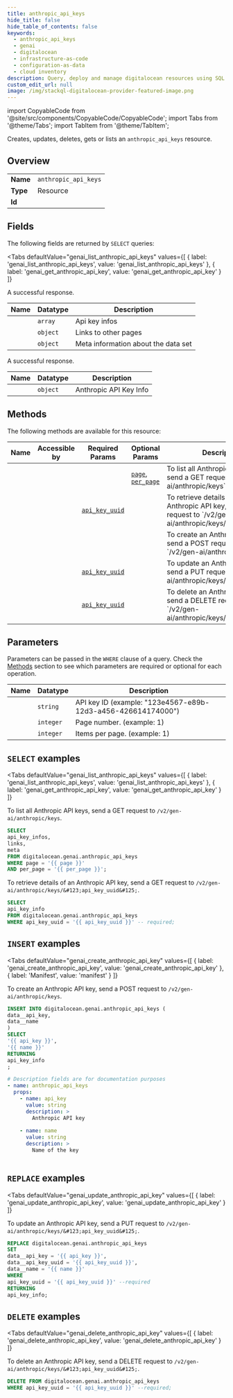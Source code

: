 ```yaml
--- 
title: anthropic_api_keys
hide_title: false
hide_table_of_contents: false
keywords:
  - anthropic_api_keys
  - genai
  - digitalocean
  - infrastructure-as-code
  - configuration-as-data
  - cloud inventory
description: Query, deploy and manage digitalocean resources using SQL
custom_edit_url: null
image: /img/stackql-digitalocean-provider-featured-image.png
---
```


import CopyableCode from '@site/src/components/CopyableCode/CopyableCode';
import Tabs from '@theme/Tabs';
import TabItem from '@theme/TabItem';

Creates, updates, deletes, gets or lists an <code>anthropic_api_keys</code> resource.

## Overview
<table><tbody>
<tr><td><b>Name</b></td><td><code>anthropic_api_keys</code></td></tr>
<tr><td><b>Type</b></td><td>Resource</td></tr>
<tr><td><b>Id</b></td><td><CopyableCode code="digitalocean.genai.anthropic_api_keys" /></td></tr>
</tbody></table>

## Fields

The following fields are returned by `SELECT` queries:

<Tabs
    defaultValue="genai_list_anthropic_api_keys"
    values={[
        { label: 'genai_list_anthropic_api_keys', value: 'genai_list_anthropic_api_keys' },
        { label: 'genai_get_anthropic_api_key', value: 'genai_get_anthropic_api_key' }
    ]}
>
<TabItem value="genai_list_anthropic_api_keys">

A successful response.

<table>
<thead>
    <tr>
    <th>Name</th>
    <th>Datatype</th>
    <th>Description</th>
    </tr>
</thead>
<tbody>
<tr>
    <td><CopyableCode code="api_key_infos" /></td>
    <td><code>array</code></td>
    <td>Api key infos</td>
</tr>
<tr>
    <td><CopyableCode code="links" /></td>
    <td><code>object</code></td>
    <td>Links to other pages</td>
</tr>
<tr>
    <td><CopyableCode code="meta" /></td>
    <td><code>object</code></td>
    <td>Meta information about the data set</td>
</tr>
</tbody>
</table>
</TabItem>
<TabItem value="genai_get_anthropic_api_key">

A successful response.

<table>
<thead>
    <tr>
    <th>Name</th>
    <th>Datatype</th>
    <th>Description</th>
    </tr>
</thead>
<tbody>
<tr>
    <td><CopyableCode code="api_key_info" /></td>
    <td><code>object</code></td>
    <td>Anthropic API Key Info</td>
</tr>
</tbody>
</table>
</TabItem>
</Tabs>

## Methods

The following methods are available for this resource:

<table>
<thead>
    <tr>
    <th>Name</th>
    <th>Accessible by</th>
    <th>Required Params</th>
    <th>Optional Params</th>
    <th>Description</th>
    </tr>
</thead>
<tbody>
<tr>
    <td><a href="#genai_list_anthropic_api_keys"><CopyableCode code="genai_list_anthropic_api_keys" /></a></td>
    <td><CopyableCode code="select" /></td>
    <td></td>
    <td><a href="#parameter-page"><code>page</code></a>, <a href="#parameter-per_page"><code>per_page</code></a></td>
    <td>To list all Anthropic API keys, send a GET request to `/v2/gen-ai/anthropic/keys`.</td>
</tr>
<tr>
    <td><a href="#genai_get_anthropic_api_key"><CopyableCode code="genai_get_anthropic_api_key" /></a></td>
    <td><CopyableCode code="select" /></td>
    <td><a href="#parameter-api_key_uuid"><code>api_key_uuid</code></a></td>
    <td></td>
    <td>To retrieve details of an Anthropic API key, send a GET request to `/v2/gen-ai/anthropic/keys/&#123;api_key_uuid&#125;`.</td>
</tr>
<tr>
    <td><a href="#genai_create_anthropic_api_key"><CopyableCode code="genai_create_anthropic_api_key" /></a></td>
    <td><CopyableCode code="insert" /></td>
    <td></td>
    <td></td>
    <td>To create an Anthropic API key, send a POST request to `/v2/gen-ai/anthropic/keys`.</td>
</tr>
<tr>
    <td><a href="#genai_update_anthropic_api_key"><CopyableCode code="genai_update_anthropic_api_key" /></a></td>
    <td><CopyableCode code="replace" /></td>
    <td><a href="#parameter-api_key_uuid"><code>api_key_uuid</code></a></td>
    <td></td>
    <td>To update an Anthropic API key, send a PUT request to `/v2/gen-ai/anthropic/keys/&#123;api_key_uuid&#125;`.</td>
</tr>
<tr>
    <td><a href="#genai_delete_anthropic_api_key"><CopyableCode code="genai_delete_anthropic_api_key" /></a></td>
    <td><CopyableCode code="delete" /></td>
    <td><a href="#parameter-api_key_uuid"><code>api_key_uuid</code></a></td>
    <td></td>
    <td>To delete an Anthropic API key, send a DELETE request to `/v2/gen-ai/anthropic/keys/&#123;api_key_uuid&#125;`.</td>
</tr>
</tbody>
</table>

## Parameters

Parameters can be passed in the `WHERE` clause of a query. Check the [Methods](#methods) section to see which parameters are required or optional for each operation.

<table>
<thead>
    <tr>
    <th>Name</th>
    <th>Datatype</th>
    <th>Description</th>
    </tr>
</thead>
<tbody>
<tr id="parameter-api_key_uuid">
    <td><CopyableCode code="api_key_uuid" /></td>
    <td><code>string</code></td>
    <td>API key ID (example: "123e4567-e89b-12d3-a456-426614174000")</td>
</tr>
<tr id="parameter-page">
    <td><CopyableCode code="page" /></td>
    <td><code>integer</code></td>
    <td>Page number. (example: 1)</td>
</tr>
<tr id="parameter-per_page">
    <td><CopyableCode code="per_page" /></td>
    <td><code>integer</code></td>
    <td>Items per page. (example: 1)</td>
</tr>
</tbody>
</table>

## `SELECT` examples

<Tabs
    defaultValue="genai_list_anthropic_api_keys"
    values={[
        { label: 'genai_list_anthropic_api_keys', value: 'genai_list_anthropic_api_keys' },
        { label: 'genai_get_anthropic_api_key', value: 'genai_get_anthropic_api_key' }
    ]}
>
<TabItem value="genai_list_anthropic_api_keys">

To list all Anthropic API keys, send a GET request to `/v2/gen-ai/anthropic/keys`.

```sql
SELECT
api_key_infos,
links,
meta
FROM digitalocean.genai.anthropic_api_keys
WHERE page = '{{ page }}'
AND per_page = '{{ per_page }}';
```
</TabItem>
<TabItem value="genai_get_anthropic_api_key">

To retrieve details of an Anthropic API key, send a GET request to `/v2/gen-ai/anthropic/keys/&#123;api_key_uuid&#125;`.

```sql
SELECT
api_key_info
FROM digitalocean.genai.anthropic_api_keys
WHERE api_key_uuid = '{{ api_key_uuid }}' -- required;
```
</TabItem>
</Tabs>


## `INSERT` examples

<Tabs
    defaultValue="genai_create_anthropic_api_key"
    values={[
        { label: 'genai_create_anthropic_api_key', value: 'genai_create_anthropic_api_key' },
        { label: 'Manifest', value: 'manifest' }
    ]}
>
<TabItem value="genai_create_anthropic_api_key">

To create an Anthropic API key, send a POST request to `/v2/gen-ai/anthropic/keys`.

```sql
INSERT INTO digitalocean.genai.anthropic_api_keys (
data__api_key,
data__name
)
SELECT 
'{{ api_key }}',
'{{ name }}'
RETURNING
api_key_info
;
```
</TabItem>
<TabItem value="manifest">

```yaml
# Description fields are for documentation purposes
- name: anthropic_api_keys
  props:
    - name: api_key
      value: string
      description: >
        Anthropic API key
        
    - name: name
      value: string
      description: >
        Name of the key
        
```
</TabItem>
</Tabs>


## `REPLACE` examples

<Tabs
    defaultValue="genai_update_anthropic_api_key"
    values={[
        { label: 'genai_update_anthropic_api_key', value: 'genai_update_anthropic_api_key' }
    ]}
>
<TabItem value="genai_update_anthropic_api_key">

To update an Anthropic API key, send a PUT request to `/v2/gen-ai/anthropic/keys/&#123;api_key_uuid&#125;`.

```sql
REPLACE digitalocean.genai.anthropic_api_keys
SET 
data__api_key = '{{ api_key }}',
data__api_key_uuid = '{{ api_key_uuid }}',
data__name = '{{ name }}'
WHERE 
api_key_uuid = '{{ api_key_uuid }}' --required
RETURNING
api_key_info;
```
</TabItem>
</Tabs>


## `DELETE` examples

<Tabs
    defaultValue="genai_delete_anthropic_api_key"
    values={[
        { label: 'genai_delete_anthropic_api_key', value: 'genai_delete_anthropic_api_key' }
    ]}
>
<TabItem value="genai_delete_anthropic_api_key">

To delete an Anthropic API key, send a DELETE request to `/v2/gen-ai/anthropic/keys/&#123;api_key_uuid&#125;`.

```sql
DELETE FROM digitalocean.genai.anthropic_api_keys
WHERE api_key_uuid = '{{ api_key_uuid }}' --required;
```
</TabItem>
</Tabs>

